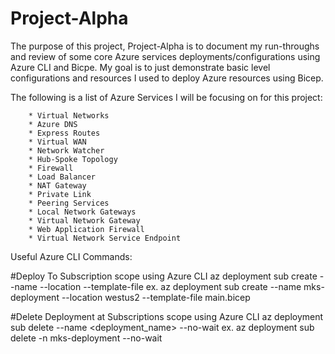 # Project-Alpha

The purpose of this project, Project-Alpha is to document my run-throughs and review of some core Azure services deployments/configurations using Azure CLI and Bicpe. My goal is to just demonstrate basic level configurations and resources I used to deploy Azure resources using Bicep.

The following is a list of Azure Services I will be focusing on for this project:

        * Virtual Networks
        * Azure DNS
        * Express Routes
        * Virtual WAN
        * Network Watcher
        * Hub-Spoke Topology
        * Firewall
        * Load Balancer
        * NAT Gateway
        * Private Link
        * Peering Services
        * Local Network Gateways
        * Virtual Network Gateway
        * Web Application Firewall
        * Virtual Network Service Endpoint


Useful Azure CLI Commands:

#Deploy To Subscription scope using Azure CLI
az deployment sub create --name <name> --location <location> --template-file <path-to-bicep>
ex. az deployment sub create --name mks-deployment --location westus2 --template-file main.bicep

#Delete Deployment at Subscriptions scope using Azure CLI
az deployment sub delete --name  <deployment_name> --no-wait
ex. az deployment sub delete -n mks-deployment --no-wait
